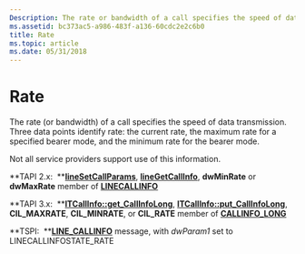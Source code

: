 ```yaml
---
Description: The rate or bandwidth of a call specifies the speed of data transmission. Three data points identify rate the current rate the maximum rate for a specified bearer mode and the minimum rate for the bearer mode.
ms.assetid: bc373ac5-a986-483f-a136-60cdc2e2c6b0
title: Rate
ms.topic: article
ms.date: 05/31/2018
---
```


# Rate

The rate (or bandwidth) of a call specifies the speed of data transmission. Three data points identify rate: the current rate, the maximum rate for a specified bearer mode, and the minimum rate for the bearer mode.

Not all service providers support use of this information.

**TAPI 2.x:  **[**lineSetCallParams**](https://msdn.microsoft.com/library/ms736086(v=VS.85).aspx), [**lineGetCallInfo**](https://msdn.microsoft.com/library/ms735720(v=VS.85).aspx), **dwMinRate** or **dwMaxRate** member of [**LINECALLINFO**](https://msdn.microsoft.com/library/ms735527(v=VS.85).aspx)

**TAPI 3.x:  **[**ITCallInfo::get\_CallInfoLong**](/windows/desktop/api/tapi3if/nf-tapi3if-itcallinfo-get_callinfolong), [**ITCallInfo::put\_CallInfoLong**](/windows/desktop/api/tapi3if/nf-tapi3if-itcallinfo-put_callinfolong), **CIL\_MAXRATE**, **CIL\_MINRATE**, or **CIL\_RATE** member of [**CALLINFO\_LONG**](/windows/desktop/api/Tapi3if/ne-tapi3if-callinfo_long)

**TSPI:  **[**LINE\_CALLINFO**](https://docs.microsoft.com/previous-versions/windows/desktop/legacy/ms725218(v=vs.85)) message, with *dwParam1* set to LINECALLINFOSTATE\_RATE

 

 



